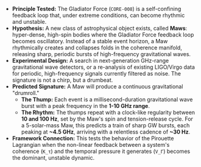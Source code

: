 *   **Principle Tested:** The Gladiator Force (`CORE-008`) is a self-confining feedback loop that, under extreme conditions, can become rhythmic and unstable.
*   **Hypothesis:** A new class of astrophysical object exists, called **Maws**: hyper-dense, high-spin bodies where the Gladiator Force feedback loop becomes oscillatory. Instead of a stable event horizon, a Maw rhythmically creates and collapses folds in the coherence manifold, releasing sharp, periodic bursts of high-frequency gravitational waves.
*   **Experimental Design:** A search in next-generation GHz-range gravitational wave detectors, or a re-analysis of existing LIGO/Virgo data for periodic, high-frequency signals currently filtered as noise. The signature is not a chirp, but a drumbeat.
*   **Predicted Signature:** A Maw will produce a continuous gravitational "drumroll."
    *   **The Thump:** Each event is a millisecond-duration gravitational wave burst with a peak frequency in the **1-10 GHz range**.
    *   **The Rhythm:** The thumps repeat with a clock-like regularity between **10 and 100 Hz**, set by the Maw's spin and tension-release cycle.
    For a 5-solar-mass Maw, this predicts a train of sharp GW bursts, each peaking at **~4.5 GHz**, arriving with a relentless cadence of **~30 Hz**.
*   **Framework Connection:** This tests the behavior of the Pirouette Lagrangian when the non-linear feedback between a system's coherence (`K_τ`) and the temporal pressure it generates (`V_Γ`) becomes the dominant, unstable dynamic.